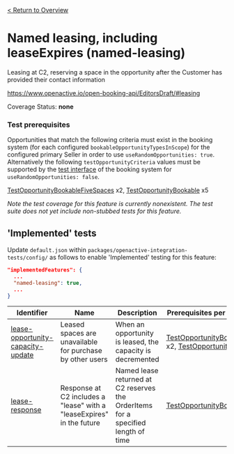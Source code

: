 [< Return to Overview](../../README.md)
# Named leasing, including leaseExpires (named-leasing)

Leasing at C2, reserving a space in the opportunity after the Customer has provided their contact information


https://www.openactive.io/open-booking-api/EditorsDraft/#leasing

Coverage Status: **none**
### Test prerequisites
Opportunities that match the following criteria must exist in the booking system (for each configured `bookableOpportunityTypesInScope`) for the configured primary Seller in order to use `useRandomOpportunities: true`. Alternatively the following `testOpportunityCriteria` values must be supported by the [test interface](https://openactive.io/test-interface/) of the booking system for `useRandomOpportunities: false`.

[TestOpportunityBookableFiveSpaces](https://openactive.io/test-interface#TestOpportunityBookableFiveSpaces) x2, [TestOpportunityBookable](https://openactive.io/test-interface#TestOpportunityBookable) x5

*Note the test coverage for this feature is currently nonexistent. The test suite does not yet include non-stubbed tests for this feature.*


## 'Implemented' tests

Update `default.json` within `packages/openactive-integration-tests/config/` as follows to enable 'Implemented' testing for this feature:

```json
"implementedFeatures": {
  ...
  "named-leasing": true,
  ...
}
```

| Identifier | Name | Description | Prerequisites per Opportunity Type |
|------------|------|-------------|---------------|
| [lease-opportunity-capacity-update](./implemented/lease-opportunity-capacity-update-test.js) | Leased spaces are unavailable for purchase by other users | When an opportunity is leased, the capacity is decremented | [TestOpportunityBookableFiveSpaces](https://openactive.io/test-interface#TestOpportunityBookableFiveSpaces) x2, [TestOpportunityBookable](https://openactive.io/test-interface#TestOpportunityBookable) x1 |
| [lease-response](./implemented/lease-response-test.js) | Response at C2 includes a "lease" with a "leaseExpires" in the future | Named lease returned at C2 reserves the OrderItems for a specified length of time | [TestOpportunityBookable](https://openactive.io/test-interface#TestOpportunityBookable) x4 |


